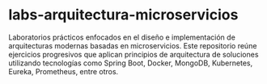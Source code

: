 # labs-arquitectura-microservicios
Laboratorios prácticos enfocados en el diseño e implementación de arquitecturas modernas basadas en microservicios. Este repositorio reúne ejercicios progresivos que aplican principios de arquitectura de soluciones utilizando tecnologías como Spring Boot, Docker, MongoDB, Kubernetes, Eureka, Prometheus, entre otros.
